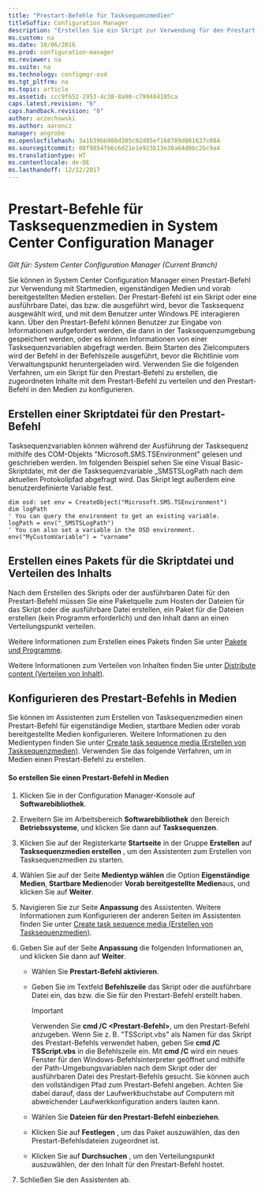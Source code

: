 ```yaml
---
title: "Prestart-Befehle für Tasksequenzmedien"
titleSuffix: Configuration Manager
description: "Erstellen Sie ein Skript zur Verwendung für den Prestart-Befehl, verteilen Sie die zugeordneten Inhalte mit dem Prestart-Befehl, und konfigurieren Sie den Prestart-Befehl in den Medien."
ms.custom: na
ms.date: 10/06/2016
ms.prod: configuration-manager
ms.reviewer: na
ms.suite: na
ms.technology: configmgr-osd
ms.tgt_pltfrm: na
ms.topic: article
ms.assetid: ccc9f652-2953-4c38-8a90-c799484105ca
caps.latest.revision: "6"
caps.handback.revision: "0"
author: aczechowski
ms.author: aaroncz
manager: angrobe
ms.openlocfilehash: 3a1b39bb988d305c02d85ef168789d081637c084
ms.sourcegitcommit: 08f9854fb6c6d21e1e923b13e38a64d0bc2bc9a4
ms.translationtype: HT
ms.contentlocale: de-DE
ms.lasthandoff: 12/12/2017
---
```

# <a name="prestart-commands-for-task-sequence-media-in-system-center-configuration-manager"></a>Prestart-Befehle für Tasksequenzmedien in System Center Configuration Manager

*Gilt für: System Center Configuration Manager (Current Branch)*

Sie können in System Center Configuration Manager einen Prestart-Befehl zur Verwendung mit Startmedien, eigenständigen Medien und vorab bereitgestellten Medien erstellen. Der Prestart-Befehl ist ein Skript oder eine ausführbare Datei, das bzw. die ausgeführt wird, bevor die Tasksequenz ausgewählt wird, und mit dem Benutzer unter Windows PE interagieren kann. Über den Prestart-Befehl können Benutzer zur Eingabe von Informationen aufgefordert werden, die dann in der Tasksequenzumgebung gespeichert werden, oder es können Informationen von einer Tasksequenzvariablen abgefragt werden. Beim Starten des Zielcomputers wird der Befehl in der Befehlszeile ausgeführt, bevor die Richtlinie vom Verwaltungspunkt heruntergeladen wird. Verwenden Sie die folgenden Verfahren, um ein Skript für den Prestart-Befehl zu erstellen, die zugeordneten Inhalte mit dem Prestart-Befehl zu verteilen und den Prestart-Befehl in den Medien zu konfigurieren.  

## <a name="create-a-script-file-to-use-for-the-prestart-command"></a>Erstellen einer Skriptdatei für den Prestart-Befehl  
 Tasksequenzvariablen können während der Ausführung der Tasksequenz mithilfe des COM-Objekts "Microsoft.SMS.TSEnvironment" gelesen und geschrieben werden. Im folgenden Beispiel sehen Sie eine Visual Basic-Skriptdatei, mit der die Tasksequenzvariable _SMSTSLogPath nach dem aktuellen Protokollpfad abgefragt wird. Das Skript legt außerdem eine benutzerdefinierte Variable fest.  

```  
dim osd: set env = CreateObject("Microsoft.SMS.TSEnvironment")  
dim logPath  
' You can query the environment to get an existing variable.  
logPath = env("_SMSTSLogPath")  
' You can also set a variable in the OSD environment.  
env("MyCustomVariable") = "varname"  
```  

## <a name="create-a-package-for-the-script-file-and-distribute-the-content"></a>Erstellen eines Pakets für die Skriptdatei und Verteilen des Inhalts  
 Nach dem Erstellen des Skripts oder der ausführbaren Datei für den Prestart-Befehl müssen Sie eine Paketquelle zum Hosten der Dateien für das Skript oder die ausführbare Datei erstellen, ein Paket für die Dateien erstellen (kein Programm erforderlich) und den Inhalt dann an einen Verteilungspunkt verteilen.  

 Weitere Informationen zum Erstellen eines Pakets finden Sie unter [Pakete und Programme](../../apps/deploy-use/packages-and-programs.md).  

 Weitere Informationen zum Verteilen von Inhalten finden Sie unter [Distribute content (Verteilen von Inhalt)](../../core/servers/deploy/configure/deploy-and-manage-content.md#bkmk_distribute).  

## <a name="configure-the-prestart-command-in-media"></a>Konfigurieren des Prestart-Befehls in Medien  
 Sie können im Assistenten zum Erstellen von Tasksequenzmedien einen Prestart-Befehl für eigenständige Medien, startbare Medien oder vorab bereitgestellte Medien konfigurieren. Weitere Informationen zu den Medientypen finden Sie unter [Create task sequence media (Erstellen von Tasksequenzmedien)](../deploy-use/create-task-sequence-media.md). Verwenden Sie das folgende Verfahren, um in Medien einen Prestart-Befehl zu erstellen.  

#### <a name="to-create-a-prestart-command-in-media"></a>So erstellen Sie einen Prestart-Befehl in Medien  

1.  Klicken Sie in der Configuration Manager-Konsole auf **Softwarebibliothek**.  

2.  Erweitern Sie im Arbeitsbereich **Softwarebibliothek** den Bereich **Betriebssysteme**, und klicken Sie dann auf **Tasksequenzen**.  

3.  Klicken Sie auf der Registerkarte **Startseite** in der Gruppe **Erstellen** auf **Tasksequenzmedien erstellen** , um den Assistenten zum Erstellen von Tasksequenzmedien zu starten.  

4.  Wählen Sie auf der Seite **Medientyp wählen** die Option **Eigenständige Medien**, **Startbare Medien**oder **Vorab bereitgestellte Medien**aus, und klicken Sie auf **Weiter**.  

5.  Navigieren Sie zur Seite **Anpassung** des Assistenten. Weitere Informationen zum Konfigurieren der anderen Seiten im Assistenten finden Sie unter [Create task sequence media (Erstellen von Tasksequenzmedien)](../deploy-use/create-task-sequence-media.md).  

6.  Geben Sie auf der Seite **Anpassung** die folgenden Informationen an, und klicken Sie dann auf **Weiter**.  

    -   Wählen Sie **Prestart-Befehl aktivieren**.  

    -   Geben Sie im Textfeld **Befehlszeile** das Skript oder die ausführbare Datei ein, das bzw. die Sie für den Prestart-Befehl erstellt haben.  

        > [!IMPORTANT]  
        >  Verwenden Sie **cmd /C <Prestart-Befehl\>**, um den Prestart-Befehl anzugeben. Wenn Sie z. B. "TSScript.vbs" als Namen für das Skript des Prestart-Befehls verwendet haben, geben Sie **cmd /C TSScript.vbs** in die Befehlszeile ein. Mit **cmd /C** wird ein neues Fenster für den Windows-Befehlsinterpreter geöffnet und mithilfe der Path-Umgebungsvariablen nach dem Skript oder der ausführbaren Datei des Prestart-Befehls gesucht. Sie können auch den vollständigen Pfad zum Prestart-Befehl angeben. Achten Sie dabei darauf, dass der Laufwerkbuchstabe auf Computern mit abweichender Laufwerkkonfiguration anders lauten kann.  

    -   Wählen Sie **Dateien für den Prestart-Befehl einbeziehen**.  

    -   Klicken Sie auf **Festlegen** , um das Paket auszuwählen, das den Prestart-Befehlsdateien zugeordnet ist.  

    -   Klicken Sie auf **Durchsuchen** , um den Verteilungspunkt auszuwählen, der den Inhalt für den Prestart-Befehl hostet.  

7.  Schließen Sie den Assistenten ab.  
